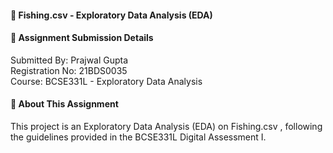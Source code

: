 #### 📌 Fishing.csv - Exploratory Data Analysis (EDA)
#### 📜 Assignment Submission Details
Submitted By: Prajwal Gupta<br/>
Registration No: 21BDS0035<br/>
Course: BCSE331L - Exploratory Data Analysis
#### 📑 About This Assignment
This project is an Exploratory Data Analysis (EDA) on Fishing.csv , following the guidelines provided in the BCSE331L Digital Assessment I.<br/>
